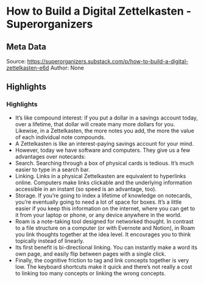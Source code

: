 # How to Build a Digital Zettelkasten - Superorganizers

## Meta Data

Source:  https://superorganizers.substack.com/p/how-to-build-a-digital-zettelkasten-e6d 
Author: None

## Highlights

### Highlights

- It’s like compound interest: if you put a dollar in a savings account today, over a lifetime, that dollar will create many more dollars for you. Likewise, in a Zettelkasten, the more notes you add, the more the value of each individual note compounds.
- A Zettelkasten is like an interest-paying savings account for your mind.
- However, today we have software and computers. They give us a few advantages over notecards:
- Search. Searching through a box of physical cards is tedious. It’s much easier to type in a search bar.
- Linking. Links in a physical Zettelkasten are equivalent to hyperlinks online. Computers make links clickable and the underlying information accessible in an instant (so speed is an advantage, too).
- Storage. If you’re going to index a lifetime of knowledge on notecards, you’re eventually going to need a lot of space for boxes. It’s a little easier if you keep this information on the internet, where you can get to it from your laptop or phone, or any device anywhere in the world.
- Roam is a note-taking tool designed for networked thought. In contrast to a file structure on a computer (or with Evernote and Notion), in Roam you link thoughts together at the idea level. It encourages you to think topically instead of linearly.
- Its first benefit is bi-directional linking. You can instantly make a word its own page, and easily flip between pages with a single click.
- Finally, the cognitive friction to tag and link concepts together is very low. The keyboard shortcuts make it quick and there’s not really a cost to linking too many concepts or linking the wrong concepts.
